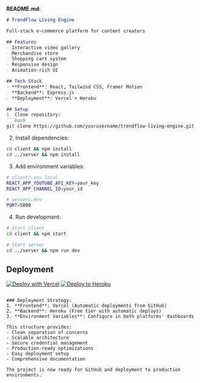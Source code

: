 **README.md**:
```markdown
# TrendFlow Living Engine

Full-stack e-commerce platform for content creators

## Features
- Interactive video gallery
- Merchandise store
- Shopping cart system
- Responsive design
- Animation-rich UI

## Tech Stack
- **Frontend**: React, Tailwind CSS, Framer Motion
- **Backend**: Express.js
- **Deployment**: Vercel + Heroku

## Setup
1. Clone repository:
```bash
git clone https://github.com/yourusername/trendflow-living-engine.git
```

2. Install dependencies:
```bash
cd client && npm install
cd ../server && npm install
```

3. Add environment variables:
```bash
# client/.env.local
REACT_APP_YOUTUBE_API_KEY=your_key
REACT_APP_CHANNEL_ID=your_id

# server/.env
PORT=5000
```

4. Run development:
```bash
# Start client
cd client && npm start

# Start server
cd ../server && npm run dev
```

## Deployment
[![Deploy with Vercel](https://vercel.com/button)](https://vercel.com/new)
[![Deploy to Heroku](https://www.herokucdn.com/deploy/button.svg)](https://heroku.com/deploy)
```

### Deployment Strategy:
1. **Frontend**: Vercel (Automatic deployments from GitHub)
2. **Backend**: Heroku (Free tier with automatic deploys)
3. **Environment Variables**: Configure in both platforms' dashboards

This structure provides:
- Clean separation of concerns
- Scalable architecture
- Secure credential management
- Production-ready optimizations
- Easy deployment setup
- Comprehensive documentation

The project is now ready for GitHub and deployment to production environments.
